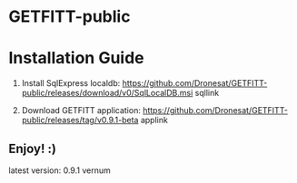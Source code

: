 # GETFITT-public


# Installation Guide

1) Install SqlExpress localdb: https://github.com/Dronesat/GETFITT-public/releases/download/v0/SqlLocalDB.msi sqllink

2) Download GETFITT application: https://github.com/Dronesat/GETFITT-public/releases/tag/v0.9.1-beta applink

## Enjoy! :) 

latest version: 0.9.1 vernum
